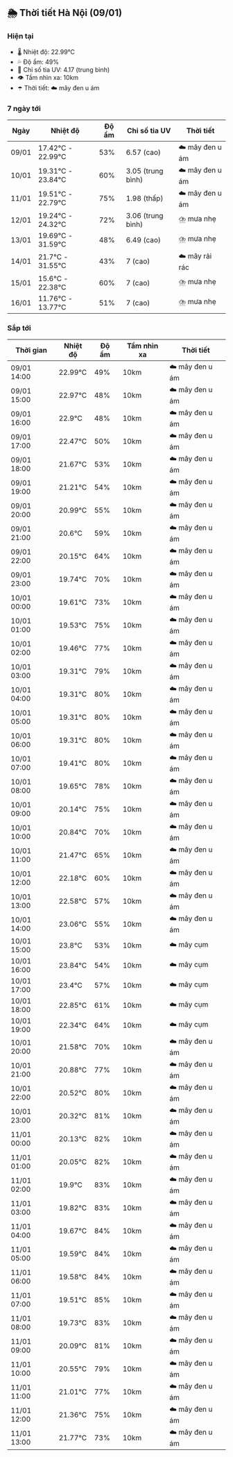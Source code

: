 ## 🌦️ Thời tiết Hà Nội (09/01)

### Hiện tại

- 🌡️ Nhiệt độ: 22.99℃
- 💦 Độ ẩm: 49%
- 🌟 Chỉ số tia UV: 4.17 (trung bình)
- 👁️ Tầm nhìn xa: 10km
- ☂️ Thời tiết: ☁️ mây đen u ám

### 7 ngày tới

| Ngày | Nhiệt độ | Độ ẩm | Chỉ số tia UV | Thời tiết |
| --- | --- | --- | --- | --- |
| 09/01 | 17.42℃ - 22.99℃ | 53% | 6.57 (cao) | ☁️ mây đen u ám |
| 10/01 | 19.31℃ - 23.84℃ | 60% | 3.05 (trung bình) | ☁️ mây đen u ám |
| 11/01 | 19.51℃ - 22.79℃ | 75% | 1.98 (thấp) | ☁️ mây đen u ám |
| 12/01 | 19.24℃ - 24.32℃ | 72% | 3.06 (trung bình) | ⛈️ mưa nhẹ |
| 13/01 | 19.69℃ - 31.59℃ | 48% | 6.49 (cao) | ⛈️ mưa nhẹ |
| 14/01 | 21.7℃ - 31.55℃ | 43% | 7 (cao) | ☁️ mây rải rác |
| 15/01 | 15.6℃ - 22.38℃ | 60% | 7 (cao) | ⛈️ mưa nhẹ |
| 16/01 | 11.76℃ - 13.77℃ | 51% | 7 (cao) | ⛈️ mưa nhẹ |

### Sắp tới

| Thời gian | Nhiệt độ | Độ ẩm | Tầm nhìn xa | Thời tiết |
| --- | --- | --- | --- | --- |
| 09/01 14:00 | 22.99℃ | 49% | 10km | ☁️ mây đen u ám |
| 09/01 15:00 | 22.97℃ | 48% | 10km | ☁️ mây đen u ám |
| 09/01 16:00 | 22.9℃ | 48% | 10km | ☁️ mây đen u ám |
| 09/01 17:00 | 22.47℃ | 50% | 10km | ☁️ mây đen u ám |
| 09/01 18:00 | 21.67℃ | 53% | 10km | ☁️ mây đen u ám |
| 09/01 19:00 | 21.21℃ | 54% | 10km | ☁️ mây đen u ám |
| 09/01 20:00 | 20.99℃ | 55% | 10km | ☁️ mây đen u ám |
| 09/01 21:00 | 20.6℃ | 59% | 10km | ☁️ mây đen u ám |
| 09/01 22:00 | 20.15℃ | 64% | 10km | ☁️ mây đen u ám |
| 09/01 23:00 | 19.74℃ | 70% | 10km | ☁️ mây đen u ám |
| 10/01 00:00 | 19.61℃ | 73% | 10km | ☁️ mây đen u ám |
| 10/01 01:00 | 19.53℃ | 75% | 10km | ☁️ mây đen u ám |
| 10/01 02:00 | 19.46℃ | 77% | 10km | ☁️ mây đen u ám |
| 10/01 03:00 | 19.31℃ | 79% | 10km | ☁️ mây đen u ám |
| 10/01 04:00 | 19.31℃ | 80% | 10km | ☁️ mây đen u ám |
| 10/01 05:00 | 19.31℃ | 80% | 10km | ☁️ mây đen u ám |
| 10/01 06:00 | 19.31℃ | 80% | 10km | ☁️ mây đen u ám |
| 10/01 07:00 | 19.41℃ | 80% | 10km | ☁️ mây đen u ám |
| 10/01 08:00 | 19.65℃ | 78% | 10km | ☁️ mây đen u ám |
| 10/01 09:00 | 20.14℃ | 75% | 10km | ☁️ mây đen u ám |
| 10/01 10:00 | 20.84℃ | 70% | 10km | ☁️ mây đen u ám |
| 10/01 11:00 | 21.47℃ | 65% | 10km | ☁️ mây đen u ám |
| 10/01 12:00 | 22.18℃ | 60% | 10km | ☁️ mây đen u ám |
| 10/01 13:00 | 22.58℃ | 57% | 10km | ☁️ mây đen u ám |
| 10/01 14:00 | 23.06℃ | 55% | 10km | ☁️ mây đen u ám |
| 10/01 15:00 | 23.8℃ | 53% | 10km | ☁️ mây cụm |
| 10/01 16:00 | 23.84℃ | 54% | 10km | ☁️ mây cụm |
| 10/01 17:00 | 23.4℃ | 57% | 10km | ☁️ mây cụm |
| 10/01 18:00 | 22.85℃ | 61% | 10km | ☁️ mây cụm |
| 10/01 19:00 | 22.34℃ | 64% | 10km | ☁️ mây cụm |
| 10/01 20:00 | 21.58℃ | 70% | 10km | ☁️ mây đen u ám |
| 10/01 21:00 | 20.88℃ | 77% | 10km | ☁️ mây đen u ám |
| 10/01 22:00 | 20.52℃ | 80% | 10km | ☁️ mây đen u ám |
| 10/01 23:00 | 20.32℃ | 81% | 10km | ☁️ mây đen u ám |
| 11/01 00:00 | 20.13℃ | 82% | 10km | ☁️ mây đen u ám |
| 11/01 01:00 | 20.05℃ | 82% | 10km | ☁️ mây đen u ám |
| 11/01 02:00 | 19.9℃ | 83% | 10km | ☁️ mây đen u ám |
| 11/01 03:00 | 19.82℃ | 83% | 10km | ☁️ mây đen u ám |
| 11/01 04:00 | 19.67℃ | 84% | 10km | ☁️ mây đen u ám |
| 11/01 05:00 | 19.59℃ | 84% | 10km | ☁️ mây đen u ám |
| 11/01 06:00 | 19.58℃ | 84% | 10km | ☁️ mây đen u ám |
| 11/01 07:00 | 19.51℃ | 85% | 10km | ☁️ mây đen u ám |
| 11/01 08:00 | 19.73℃ | 83% | 10km | ☁️ mây đen u ám |
| 11/01 09:00 | 20.09℃ | 81% | 10km | ☁️ mây đen u ám |
| 11/01 10:00 | 20.55℃ | 79% | 10km | ☁️ mây đen u ám |
| 11/01 11:00 | 21.01℃ | 77% | 10km | ☁️ mây đen u ám |
| 11/01 12:00 | 21.36℃ | 75% | 10km | ☁️ mây đen u ám |
| 11/01 13:00 | 21.77℃ | 73% | 10km | ☁️ mây đen u ám |
